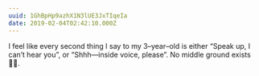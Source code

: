 ```yaml
---
uuid: 1GhBpHp9azhX1N3lUE3JxTIqeIa
date: 2019-02-04T02:42:10.000Z
---
```


I feel like every second thing I say to my 3–year–old is either “Speak up, I can’t hear you”, or “Shhh—inside voice, please”. No middle ground exists 🤷‍♂️.